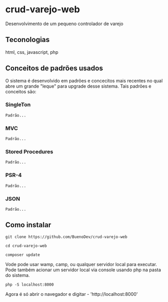 # crud-varejo-web

Desenvolvimento de um pequeno controlador de varejo
## Teconologias
html, css, javascript, php

## Conceitos de padrões usados

O sistema é desenvolvido em padrões e concecitos mais recentes no qual abre um grande "leque" para upgrade desse sistema. Tais padrões e conceitos são:
### SingleTon
    Padrão...
### MVC
    Padrão...
### Stored Procedures
    Padrão...
### PSR-4
    Padrão...
### JSON
    Padrão...

## Como instalar
    git clone https://github.com/BuenoDev/crud-varejo-web
    
    cd crud-varejo-web

    composer update

Vode pode usar wamp, camp, ou qualquer servidor local para executar. Pode também acionar um servidor local via console usando php na pasta do sistema.

    php -S localhost:8000

Agora é só abrir o navegador e digitar -  'http://localhost:8000'

